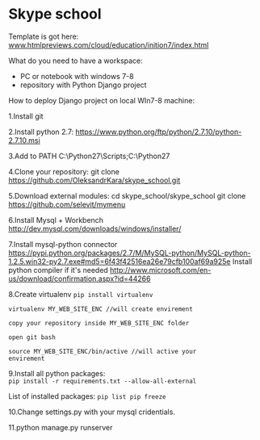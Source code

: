 # Skype school

Template is got here: www.htmlpreviews.com/cloud/education/inition7/index.html

What do you need to have a workspace:
- PC or notebook with windows 7-8
- repository with Python Django project

How to deploy Django project on local WIn7-8 machine:

1.Install git

2.Install python 2.7: https://www.python.org/ftp/python/2.7.10/python-2.7.10.msi

3.Add to PATH C:\Python27\Scripts;C:\Python27

4.Clone your repository: git clone https://github.com/OleksandrKara/skype_school.git

5.Download external modules: cd skype_school/skype_school git clone https://github.com/selevit/mymenu

6.Install Mysql + Workbench http://dev.mysql.com/downloads/windows/installer/

7.Install mysql-python connector https://pypi.python.org/packages/2.7/M/MySQL-python/MySQL-python-1.2.5.win32-py2.7.exe#md5=6f43f42516ea26e79cfb100af69a925e
   Install python compiler if it's needed http://www.microsoft.com/en-us/download/confirmation.aspx?id=44266

8.Create virtualenv
<code>pip install virtualenv</code>

<code>virtualenv MY_WEB_SITE_ENC //will create envirement</code>

<code>copy your repository inside MY_WEB_SITE_ENC folder</code>

<code>open git bash</code>

<code>source MY_WEB_SITE_ENC/bin/active //will active your envirement</code>

9.Install all python packages:  
<code>pip install -r requirements.txt --allow-all-external</code>
   
List of installed packages: <code>pip list pip freeze</code>

10.Change settings.py with your mysql cridentials.

11.python manage.py runserver
